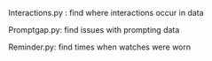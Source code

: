 Interactions.py : find where interactions occur in data


Promptgap.py: find issues with prompting data


Reminder.py: find times when watches were worn
